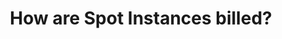 ---
layout: all-exams
title: "How are Spot Instances billed?"
blurb: "According to the FAQ , customers pay the price per instance-hour set at the beginning of each instance-hour for the entire hour, billed to the nearest"
quid: 95
---